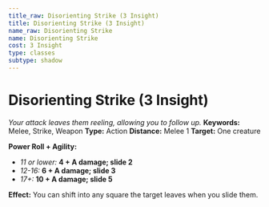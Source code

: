 ```yaml
---
title_raw: Disorienting Strike (3 Insight)
title: Disorienting Strike (3 Insight)
name_raw: Disorienting Strike
name: Disorienting Strike
cost: 3 Insight
type: classes
subtype: shadow
---
```


# Disorienting Strike (3 Insight)

*Your attack leaves them reeling, allowing you to follow up.* **Keywords:** Melee, Strike, Weapon **Type:** Action **Distance:** Melee 1 **Target:** One creature

**Power Roll + Agility:**

- *11 or lower:* **4 + A damage; slide 2**
- *12-16:* **6 + A damage; slide 3**
- *17+:* **10 + A damage; slide 5**

**Effect:** You can shift into any square the target leaves when you slide them.
